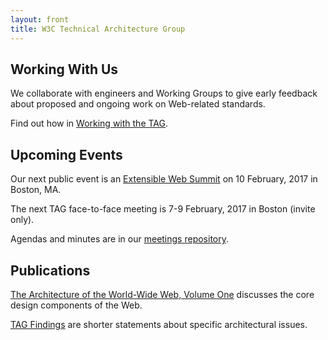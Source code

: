 ```yaml
---
layout: front
title: W3C Technical Architecture Group
---
```





<div class="row">
<div class="col-sm-4">

<h2><span class="glyphicon glyphicon-wrench" aria-hidden="true"></span> Working With Us</h2>

<p>We collaborate with engineers and Working Groups to give early feedback about proposed and ongoing work on Web-related standards.</p>

<p>Find out how in <a href="/workmode/">Working with the TAG</a>.</p>


</div>
<div class="col-sm-4">
  
<h2><span class="glyphicon glyphicon-calendar" aria-hidden="true"></span> Upcoming Events</h2>

<p>Our next public event is an <a href="https://ti.to/bocoup/extensible-web-summit">Extensible Web Summit</a> on 10 February, 2017 in Boston, MA.</p>

<p>The next TAG face-to-face meeting is 7-9 February, 2017 in Boston (invite only).</p>

<p>Agendas and minutes are in our <a href="https://github.com/w3ctag/meetings">meetings repository</a>.</p>

</div>
<div class="col-sm-4">

<h2><span class="glyphicon glyphicon-book" aria-hidden="true"></span> Publications</h2>

<p><a href="https://www.w3.org/TR/webarch/">The Architecture of the World-Wide Web, Volume One</a> discusses the core design components of the Web.</p>

<p><a href="/findings/">TAG Findings</a> are shorter statements about specific architectural issues.</p>

</div>
</div>

